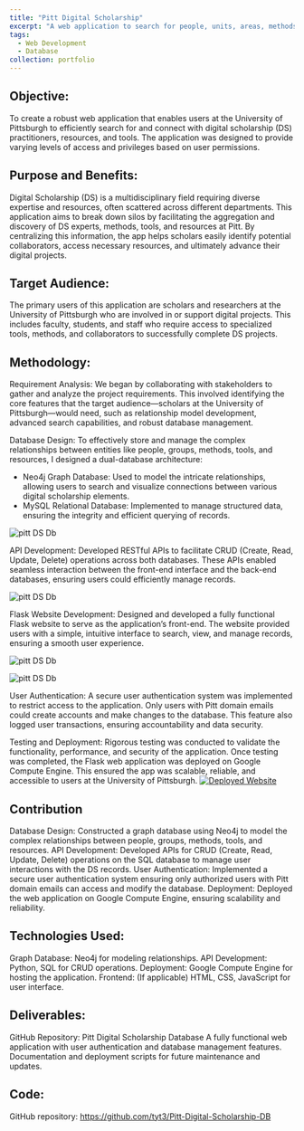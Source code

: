```yaml
---
title: "Pitt Digital Scholarship"
excerpt: "A web application to search for people, units, areas, methods, tools, and resources required for scholarships with special privileges given depending on the permission level. My role was to query and construct the graph database using Neo4j, build APIs for CRUD operations on the SQL database, and deploy the website using Google Compute Engine. <br/> [![Title](https://navoditamathur.github.io/files/3..png)](https://navoditamathur.github.io/portfolio/portfolio-PittDSDb/)"
tags: 
  - Web Development
  - Database
collection: portfolio
---
```

Objective:
------
To create a robust web application that enables users at the University of Pittsburgh to efficiently search for and connect with digital scholarship (DS) practitioners, resources, and tools. The application was designed to provide varying levels of access and privileges based on user permissions.

Purpose and Benefits:
------
Digital Scholarship (DS) is a multidisciplinary field requiring diverse expertise and resources, often scattered across different departments. This application aims to break down silos by facilitating the aggregation and discovery of DS experts, methods, tools, and resources at Pitt. By centralizing this information, the app helps scholars easily identify potential collaborators, access necessary resources, and ultimately advance their digital projects.

Target Audience:
------
The primary users of this application are scholars and researchers at the University of Pittsburgh who are involved in or support digital projects. This includes faculty, students, and staff who require access to specialized tools, methods, and collaborators to successfully complete DS projects.

Methodology:
------
Requirement Analysis:
We began by collaborating with stakeholders to gather and analyze the project requirements. This involved identifying the core features that the target audience—scholars at the University of Pittsburgh—would need, such as relationship model development, advanced search capabilities, and robust database management.

Database Design:
To effectively store and manage the complex relationships between entities like people, groups, methods, tools, and resources, I designed a dual-database architecture:

* Neo4j Graph Database: Used to model the intricate relationships, allowing users to search and visualize connections between various digital scholarship elements.
* MySQL Relational Database: Implemented to manage structured data, ensuring the integrity and efficient querying of records.

![pitt DS Db](https://navoditamathur.github.io/files/PittDSDb_DBDesign.png)

API Development:
Developed RESTful APIs to facilitate CRUD (Create, Read, Update, Delete) operations across both databases. These APIs enabled seamless interaction between the front-end interface and the back-end databases, ensuring users could efficiently manage records.

![pitt DS Db](https://navoditamathur.github.io/files/pittdsdb_documentation.png)

Flask Website Development:
Designed and developed a fully functional Flask website to serve as the application’s front-end. The website provided users with a simple, intuitive interface to search, view, and manage records, ensuring a smooth user experience.

![pitt DS Db](https://navoditamathur.github.io/files/PittDSDb_Search.png)

![pitt DS Db](https://navoditamathur.github.io/files/pittdsdb_add.png)

User Authentication:
A secure user authentication system was implemented to restrict access to the application. Only users with Pitt domain emails could create accounts and make changes to the database. This feature also logged user transactions, ensuring accountability and data security.


Testing and Deployment:
Rigorous testing was conducted to validate the functionality, performance, and security of the application. Once testing was completed, the Flask web application was deployed on Google Compute Engine. This ensured the app was scalable, reliable, and accessible to users at the University of Pittsburgh.
[![Deployed Website](https://navoditamathur.github.io/files/PITTDSDB.png)](https://pittdsdb.pythonanywhere.com/)

Contribution
-------
Database Design: Constructed a graph database using Neo4j to model the complex relationships between people, groups, methods, tools, and resources.
API Development: Developed APIs for CRUD (Create, Read, Update, Delete) operations on the SQL database to manage user interactions with the DS records.
User Authentication: Implemented a secure user authentication system ensuring only authorized users with Pitt domain emails can access and modify the database.
Deployment: Deployed the web application on Google Compute Engine, ensuring scalability and reliability.

Technologies Used:
------
Graph Database: Neo4j for modeling relationships.
API Development: Python, SQL for CRUD operations.
Deployment: Google Compute Engine for hosting the application.
Frontend: (If applicable) HTML, CSS, JavaScript for user interface.

Deliverables:
------
GitHub Repository: Pitt Digital Scholarship Database
A fully functional web application with user authentication and database management features.
Documentation and deployment scripts for future maintenance and updates.

Code:
-------
GitHub repository: https://github.com/tyt3/Pitt-Digital-Scholarship-DB
